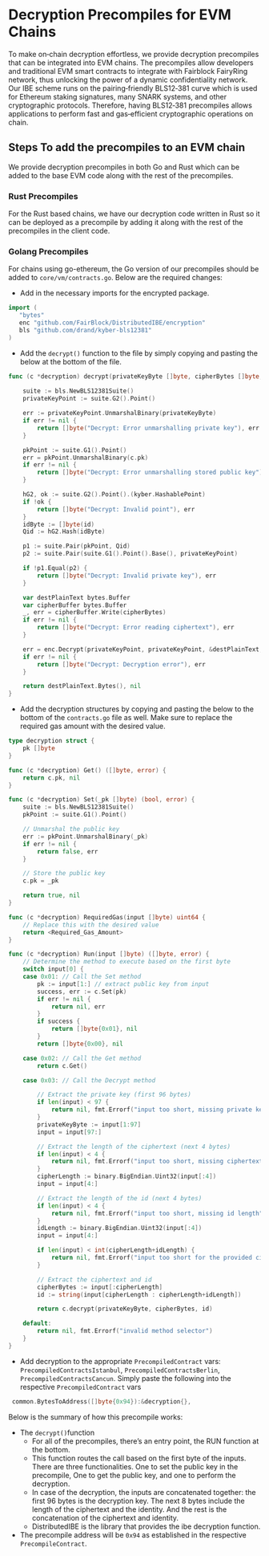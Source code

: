 # Decryption Precompiles for EVM Chains

To make on‑chain decryption effortless, we provide decryption precompiles that can be integrated into EVM chains.
The precompiles allow developers and traditional EVM smart contracts to integrate with Fairblock FairyRing network, thus unlocking the power of a dynamic confidentiality network.
Our IBE scheme runs on the pairing‑friendly BLS12‑381 curve which is used for Ethereum staking signatures, many SNARK systems, and other cryptographic protocols. Therefore, having BLS12‑381 precompiles allows applications to perform fast and gas‑efficient cryptographic operations on chain.


## Steps To add the precompiles to an EVM chain
We provide decryption precompiles in both Go and Rust which can be added to the base EVM code along with the rest of the precompiles.
### Rust Precompiles
For the Rust based chains, we have our decryption code written in Rust so it can be deployed as a precompile by adding it along with the rest of the precompiles in the client code.

### Golang Precompiles
For chains using go-ethereum, the Go version of our precompiles should be added to `core/vm/contracts.go`. Below are the required changes:

</details>

* Add in the necessary imports for the encrypted package.

```go
import (
   "bytes"
   enc "github.com/FairBlock/DistributedIBE/encryption"
   bls "github.com/drand/kyber-bls12381"
)
```

* Add the `decrypt()` function to the file by simply copying and pasting the below at the bottom of the file.

```go
func (c *decryption) decrypt(privateKeyByte []byte, cipherBytes []byte, id string) ([]byte, error) {
	
	suite := bls.NewBLS12381Suite()
	privateKeyPoint := suite.G2().Point()

	err := privateKeyPoint.UnmarshalBinary(privateKeyByte)
	if err != nil {
		return []byte("Decrypt: Error unmarshalling private key"), err
	}

	pkPoint := suite.G1().Point()
	err = pkPoint.UnmarshalBinary(c.pk)
	if err != nil {
		return []byte("Decrypt: Error unmarshalling stored public key"), err
	}

	hG2, ok := suite.G2().Point().(kyber.HashablePoint)
	if !ok {
		return []byte("Decrypt: Invalid point"), err
	}
	idByte := []byte(id)
	Qid := hG2.Hash(idByte)

	p1 := suite.Pair(pkPoint, Qid)
	p2 := suite.Pair(suite.G1().Point().Base(), privateKeyPoint)

	if !p1.Equal(p2) {
		return []byte("Decrypt: Invalid private key"), err
	}

	var destPlainText bytes.Buffer
	var cipherBuffer bytes.Buffer
	_, err = cipherBuffer.Write(cipherBytes)
	if err != nil {
		return []byte("Decrypt: Error reading ciphertext"), err
	}

	err = enc.Decrypt(privateKeyPoint, privateKeyPoint, &destPlainText, &cipherBuffer)
	if err != nil {
		return []byte("Decrypt: Decryption error"), err
	}

	return destPlainText.Bytes(), nil
}
```

* Add the decryption structures by copying and pasting the below to the bottom of the `contracts.go` file as well. Make sure to replace the required gas amount with the desired value.

```go
type decryption struct {
	pk []byte
}

func (c *decryption) Get() ([]byte, error) {
	return c.pk, nil
}

func (c *decryption) Set(_pk []byte) (bool, error) {
	suite := bls.NewBLS12381Suite()
	pkPoint := suite.G1().Point()

	// Unmarshal the public key
	err := pkPoint.UnmarshalBinary(_pk)
	if err != nil {
		return false, err
	}

	// Store the public key
	c.pk = _pk

	return true, nil
}

func (c *decryption) RequiredGas(input []byte) uint64 {
    // Replace this with the desired value
	return <Required_Gas_Amount>
}

func (c *decryption) Run(input []byte) ([]byte, error) {
	// Determine the method to execute based on the first byte
	switch input[0] {
	case 0x01: // Call the Set method
		pk := input[1:] // extract public key from input
		success, err := c.Set(pk)
		if err != nil {
			return nil, err
		}
		if success {
			return []byte{0x01}, nil
		}
		return []byte{0x00}, nil

	case 0x02: // Call the Get method
		return c.Get()

	case 0x03: // Call the Decrypt method

		// Extract the private key (first 96 bytes)
		if len(input) < 97 {
			return nil, fmt.Errorf("input too short, missing private key")
		}
		privateKeyByte := input[1:97]
		input = input[97:]

		// Extract the length of the ciphertext (next 4 bytes)
		if len(input) < 4 {
			return nil, fmt.Errorf("input too short, missing ciphertext length")
		}
		cipherLength := binary.BigEndian.Uint32(input[:4])
		input = input[4:]

		// Extract the length of the id (next 4 bytes)
		if len(input) < 4 {
			return nil, fmt.Errorf("input too short, missing id length")
		}
		idLength := binary.BigEndian.Uint32(input[:4])
		input = input[4:]

		if len(input) < int(cipherLength+idLength) {
			return nil, fmt.Errorf("input too short for the provided ciphertext and id lengths")
		}

		// Extract the ciphertext and id
		cipherBytes := input[:cipherLength]
		id := string(input[cipherLength : cipherLength+idLength])

		return c.decrypt(privateKeyByte, cipherBytes, id)

	default:
		return nil, fmt.Errorf("invalid method selector")
	}
}
```

* Add decryption to the appropriate `PrecompiledContract` vars: `PrecompiledContractsIstanbul`, `PrecompiledContractsBerlin`, `PrecompiledContractsCancun`. Simply paste the following into the respective `PrecompiledContract` vars 

```go
 common.BytesToAddress([]byte{0x94}):&decryption{},
```
Below is the summary of how this precompile works:

- The `decrypt()`function
  - For all of the precompiles, there’s an entry point, the RUN function at the bottom.
  - This function routes the call based on the first byte of the inputs. There are three functionalities. One to set the public key in the precompile, One to get the public key, and one to perform the decryption. 
  - In case of the decryption, the inputs are concatenated together: the first 96 bytes is the decryption key. The next 8 bytes include the length of the ciphertext and the identity. And the rest is the concatenation of the ciphertext and identity.
  - DistributedIBE is the library that provides the ibe decryption function.
- The precompile address will be `0x94` as established in the respective `PrecompileContract`.
